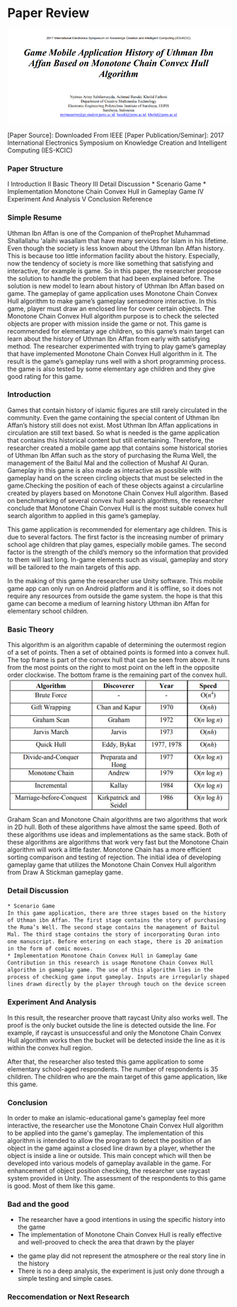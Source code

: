 
# Paper Review

![Paper Preview](title.png)

[Paper Source]: Downloaded From IEEE 
[Paper Publication/Seminar]: 2017 International Electronics Symposium on Knowledge Creation and Intelligent Computing (IES-KCIC)

### Paper Structure
I Introduction
II Basic Theory
III Detail Discussion
    * Scenario Game
    * Implementation Monotone Chain Convex Hull in Gameplay Game 
IV Experiment And Analysis
V Conclusion
Reference

### Simple Resume
Uthman Ibn Affan is one of the Companion of theProphet Muhammad Shallallahu 'alaihi wasallam that have many services for Islam in his lifetime. Even though the society is less known about the Uthman Ibn Affan history. This is because too little information facility about the history. Especially, now the tendency of society is more like something that satisfying and interactive, for example is game. So in this paper, the researcher propose the solution to handle the problem that had been explained before. The solution is new model to learn about history of Uthman Ibn Affan based on game. The gameplay of game application uses Monotone Chain Convex Hull algorithm to make game’s gameplay sensedmore interactive. In this game, player must draw an enclosed line for cover certain objects. The Monotone Chain Convex Hull algorithm purpose is to check the selected objects are proper with mission inside the game or not. This game is recommended for elementary age children, so this game’s main target can learn about the history of Uthman Ibn Affan from early with satisfying method. The researcher experimented with trying to play game’s gameplay that have implemented Monotone Chain Convex Hull algorithm in it. The result is the game’s gameplay runs well with a short programming process. the game is also tested by some elementary age children and they give good rating for this game. 
### Introduction
Games that contain history of islamic figures are still rarely circulated in the community. Even the game containing the special content of Uthman Ibn Affan’s history still does not exist. Most Uthman Ibn Affan applications in circulation are still text based. So what is needed is the game application that contains this historical content but still entertaining. Therefore, the researcher created a mobile game app that contains some historical stories of Uthman Ibn Affan such as the story of purchasing the Ruma Well, the management of the Baitul Mal and the collection of Mushaf Al Quran. Gameplay in this game is also made as interactive as possible with gameplay hand on the screen circling objects that must be selected in the game.Checking the position of each of these objects against a circularline created by players based on Monotone Chain Convex Hull algorithm. Based on benchmarking of several convex hull search algorithms, the researcher conclude that Monotone Chain Convex Hull is the most suitable convex hull search algorithm to applied in this game’s gameplay. 

This game application is recommended for elementary age children. This is due to several factors. The first factor is the increasing number of primary school age children that play games, especially mobile games. The second factor is the strength of the child’s memory so the information that provided to them will last long. In-game elements such as visual, gameplay and story will be tailored to the main targets of this app. 

In the making of this game the researcher use Unity software. This mobile game app can only run on Android platform and it is offline, so it does not require any resources from outside the game system. the hope is that this game can become a medium of learning history Uthman ibn Affan for elementary school children. 
### Basic Theory
This algorithm is an algorithm capable of determining the outermost region of a set of points. Then a set of obtained points is formed into a convex hull. The top frame is part of the convex hull that can be seen from above. It runs from the most points on the right to most point on the left in the opposite order clockwise. The bottom frame is the remaining part of the convex hull.
![comparison](comparison.png)
Graham Scan and Monotone Chain algorithms are two algorithms that work in 2D hull. Both of these algorithms have almost the same speed. Both of these algorithms use ideas and implementations as the same stack. Both of these algorithms are algorithms that work very fast but the Monotone Chain algorithm will work a little faster. Monotone Chain has a more efficient sorting comparison and testing of rejection. 
The initial idea of developing gameplay game that utilizes the Monotone Chain Convex Hull algorithm from Draw A Stickman gameplay game.

### Detail Discussion
    * Scenario Game
    In this game application, there are three stages based on the history of Uthman ibn Affan. The first stage contains the story of purchasing the Ruma’s Well. The second stage contains the management of Baitul Mal. The third stage contains the story of incorporating Quran into one manuscript. Before entering on each stage, there is 2D animation in the form of comic moves.
    * Implementation Monotone Chain Convex Hull in Gameplay Game 
    Contribution in this research is usage Monotone Chain Convex Hull algorithm in gameplay game. The use of this algorithm lies in the process of checking game input gameplay. Inputs are irregularly shaped lines drawn directly by the player through touch on the device screen
### Experiment And Analysis
In this result, the researcher proove thatt raycast Unity also works well. The proof is the only bucket outside the line is detected outside the line. For example, if raycast is unsuccessful and only the Monotone Chain Convex Hull algorithm works then the bucket will be detected inside the line as it is within the convex hull region.

After that, the researcher also tested this game application to some elementary school-aged respondents. The number of respondents is 35 children. The children who are the main target of this game application, like this game. 

### Conclusion
In order to make an islamic-educational game's gameplay feel more interactive, the researcher use the Monotone Chain Convex Hull algorithm to be applied into the game's gameplay. The implementation of this algorithm is intended to allow the program to detect the position of an object in the game against a closed line drawn by a player, whether the object is inside a line or outside. This main concept which will then be developed into various models of gameplay available in the game. For enhancement of object position checking,  the researcher use raycast system provided in Unity. The assessment of the respondents to this game is good. Most of them like this game. 
### Bad and the good
+ The researcher have a good intentions in using the specific history into the game
+ The implementation of Monotone Chain Convex Hull is really effective and well-prooved to check the area that drawn by the player
- the game play did not represent the atmosphere or the real story line in the history 
- There is no a deep analysis, the experiment is just only done through a simple testing and simple cases. 
### Reccomendation or Next Research
